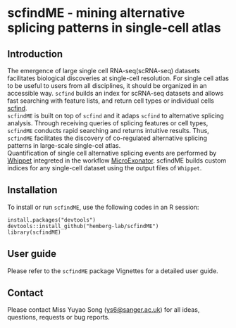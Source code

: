# scfindME - mining alternative splicing patterns in single-cell atlas

## Introduction
The emergence of large single cell RNA-seq(scRNA-seq) datasets facilitates biological discoveries at single-cell resolution. For single cell atlas to be useful to users from all disciplines, it should be organized in an accessible way. `scfind` builds an index for scRNA-seq datasets and allows fast searching with feature lists, and return cell types or individual cells [scfind](https://github.com/hemberg-lab/scfind).  
`scfindME` is built on top of `scfind` and it adaps `scfind` to alternative splicing analysis. Through receiving queries of splicing features or cell types, `scfindME` conducts rapid searching and returns intuitive results. Thus, `scfindME` facilitates the discovery of co-regulated alternative splicing patterns in large-scale single-cel atlas.  
Quantification of single cell alternative splicing events are performed by [Whippet](https://github.com/timbitz/Whippet.jl) integreted in the workflow [MicroExonator](https://github.com/hemberg-lab/MicroExonator). scfindME builds custom indices for any single-cell dataset using the output files of `Whippet`.

## Installation
To install or run `scfindME`, use the following codes in an R session:
```
install.packages("devtools")
devtools::install_github("hemberg-lab/scfindME")
library(scfindME)
```
## User guide
Please refer to the `scfindME` package Vignettes for a detailed user guide.

## Contact
Please contact Miss Yuyao Song (ys6@sanger.ac.uk) for all ideas, questions, requests or bug reports.

